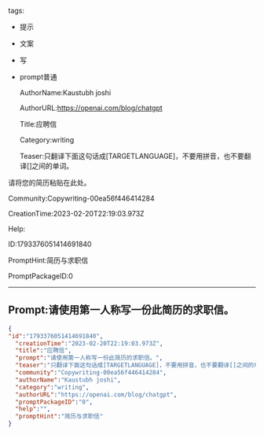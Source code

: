   tags: 
- 提示
- 文案
- 写
- prompt普通

  AuthorName:Kaustubh joshi

  AuthorURL:https://openai.com/blog/chatgpt

  Title:应聘信

  Category:writing

  Teaser:只翻译下面这句话成[TARGETLANGUAGE]，不要用拼音，也不要翻译[]之间的单词。

请将您的简历粘贴在此处。

  Community:Copywriting-00ea56f446414284

  CreationTime:2023-02-20T22:19:03.973Z

  Help:

  ID:1793376051414691840

  PromptHint:简历与求职信

  PromptPackageID:0

  ---

  ## Prompt:请使用第一人称写一份此简历的求职信。

  ```json
  {
  "id":"1793376051414691840",
    "creationTime":"2023-02-20T22:19:03.973Z",
    "title":"应聘信",
    "prompt":"请使用第一人称写一份此简历的求职信。",
    "teaser":"只翻译下面这句话成[TARGETLANGUAGE]，不要用拼音，也不要翻译[]之间的单词。\n\n请将您的简历粘贴在此处。",
    "community":"Copywriting-00ea56f446414284",
    "authorName":"Kaustubh joshi",
    "category":"writing",
    "authorURL":"https://openai.com/blog/chatgpt",
    "promptPackageID":"0",
    "help":"",
    "promptHint":"简历与求职信"
  }
  ```
